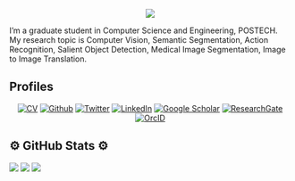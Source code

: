 
<p align="center">
<img src="https://capsule-render.vercel.app/api?type=waving&color=auto&height=200&section=header&text=Hi%20There,%20I'm%20Taehun%20Kim">
</p>
  
I’m a graduate student in Computer Science and Engineering, POSTECH. My research topic is Computer Vision, Semantic Segmentation, Action
Recognition, Salient Object Detection, Medical Image Segmentation, Image to Image Translation.

## Profiles
<p align="center">
<a href="https://drive.google.com/file/d/1x6GRmr3QZASHyMnTDvz0GTD_W9krzzbi/view?usp=sharing" target="_blank"><img alt="CV" src="https://img.shields.io/badge/CV-<>?style=for-the-badge&color=9cf" /></a> <a href="https://github.com/plemeri" target="_blank"><img alt="Github" src="https://img.shields.io/badge/GitHub-%2312100E.svg?&style=for-the-badge&logo=Github&logoColor=white" /></a> <a href="https://twitter.com/plemeri_kim" target="_blank"><img alt="Twitter" src="https://img.shields.io/badge/twitter-%231DA1F2.svg?&style=for-the-badge&logo=twitter&logoColor=white" /></a> <a href="https://www.linkedin.com/in/taehun-kim-808b08158/" target="_blank"><img alt="LinkedIn" src="https://img.shields.io/badge/linkedin-%230077B5.svg?&style=for-the-badge&logo=linkedin&logoColor=white" /></a> <a href="https://scholar.google.co.kr/citations?user=f12-9yQAAAAJ&hl=en" target="_blank"><img alt="Google Scholar" src="https://img.shields.io/static/v1?style=for-the-badge&message=Google+Scholar&color=4285F4&logo=Google+Scholar&logoColor=FFFFFF&label=" /></a> <a href="https://www.researchgate.net/profile/Taehun-Kim-20" target="_blank"><img alt="ResearchGate" src="https://img.shields.io/static/v1?style=for-the-badge&message=ResearchGate&color=222222&logo=ResearchGate&logoColor=00CCBB&label=" /></a> <a href="https://orcid.org/my-orcid?orcid=0000-0001-9322-9741" target="_blank"><img alt="OrcID" src="https://img.shields.io/static/v1?style=for-the-badge&message=ORCID&color=222222&logo=ORCID&logoColor=A6CE39&label=" /></a>
</p>

## ⚙️ GitHub Stats ⚙️

<img src="http://github-profile-summary-cards.vercel.app/api/cards/profile-details?username=plemeri&theme=github_dark" /> <img src="http://github-profile-summary-cards.vercel.app/api/cards/stats?username=plemeri&theme=github_dark"/> <img src="http://github-profile-summary-cards.vercel.app/api/cards/productive-time?username=plemeri&theme=github_dark&utcOffset=8"/>




